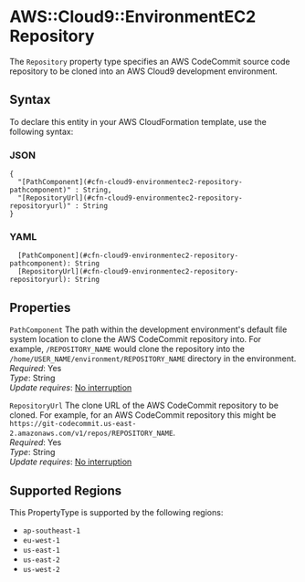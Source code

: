 # AWS::Cloud9::EnvironmentEC2 Repository<a name="aws-properties-cloud9-environmentec2-repository"></a>

The `Repository` property type specifies an AWS CodeCommit source code repository to be cloned into an AWS Cloud9 development environment\.

## Syntax<a name="aws-properties-cloud9-environmentec2-repository-syntax"></a>

To declare this entity in your AWS CloudFormation template, use the following syntax:

### JSON<a name="aws-properties-cloud9-environmentec2-repository-syntax.json"></a>

```
{
  "[PathComponent](#cfn-cloud9-environmentec2-repository-pathcomponent)" : String,
  "[RepositoryUrl](#cfn-cloud9-environmentec2-repository-repositoryurl)" : String
}
```

### YAML<a name="aws-properties-cloud9-environmentec2-repository-syntax.yaml"></a>

```
  [PathComponent](#cfn-cloud9-environmentec2-repository-pathcomponent): String
  [RepositoryUrl](#cfn-cloud9-environmentec2-repository-repositoryurl): String
```

## Properties<a name="aws-properties-cloud9-environmentec2-repository-properties"></a>

`PathComponent`  <a name="cfn-cloud9-environmentec2-repository-pathcomponent"></a>
The path within the development environment's default file system location to clone the AWS CodeCommit repository into\. For example, `/REPOSITORY_NAME` would clone the repository into the `/home/USER_NAME/environment/REPOSITORY_NAME` directory in the environment\.  
*Required*: Yes  
*Type*: String  
*Update requires*: [No interruption](https://docs.aws.amazon.com/AWSCloudFormation/latest/UserGuide/using-cfn-updating-stacks-update-behaviors.html#update-no-interrupt)

`RepositoryUrl`  <a name="cfn-cloud9-environmentec2-repository-repositoryurl"></a>
The clone URL of the AWS CodeCommit repository to be cloned\. For example, for an AWS CodeCommit repository this might be `https://git-codecommit.us-east-2.amazonaws.com/v1/repos/REPOSITORY_NAME`\.  
*Required*: Yes  
*Type*: String  
*Update requires*: [No interruption](https://docs.aws.amazon.com/AWSCloudFormation/latest/UserGuide/using-cfn-updating-stacks-update-behaviors.html#update-no-interrupt)

## Supported Regions

This PropertyType is supported by the following regions:

- `ap-southeast-1`
- `eu-west-1`
- `us-east-1`
- `us-east-2`
- `us-west-2`
